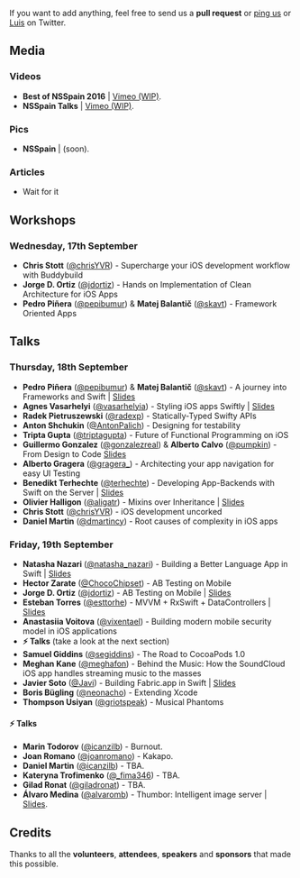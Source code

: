 If you want to add anything, feel free to send us a **pull request** or [ping us](https://twitter.com/nsspain) or [Luis](https://twitter.com/lascorbe) on Twitter.

## Media

### Videos
* **Best of NSSpain 2016** | [Vimeo (WIP)](https://vimeo.com/tag:nsspain16).
* **NSSpain Talks** | [Vimeo (WIP)](https://vimeo.com/tag:nsspain16).

### Pics
* **NSSpain** | (soon).

### Articles
* Wait for it

## Workshops

### Wednesday, 17th September
* **Chris Stott** ([@chrisYVR](http://www.twitter.com/chrisYVR)) - Supercharge your iOS development workflow with Buddybuild
* **Jorge D. Ortiz** ([@jdortiz](http://www.twitter.com/jdortiz)) - Hands on Implementation of Clean Architecture for iOS Apps
* **Pedro Piñera** ([@pepibumur](http://www.twitter.com/pepibumur)) & **Matej Balantič** ([@skavt](http://www.twitter.com/skavt)) - Framework Oriented Apps

## Talks

### Thursday, 18th September
* **Pedro Piñera** ([@pepibumur](http://www.twitter.com/pepibumur)) & **Matej Balantič** ([@skavt](http://www.twitter.com/skavt)) - A journey into Frameworks and Swift | [Slides](https://speakerdeck.com/pepibumur/a-journey-into-frameworks-and-swift)
* **Agnes Vasarhelyi** ([@vasarhelyia](http://www.twitter.com/vasarhelyia)) - Styling iOS apps Swiftly | [Slides](https://speakerdeck.com/vasarhelyia/styling-ios-apps-swiftly)
* **Radek Pietruszewski** ([@radexp](http://www.twitter.com/radexp)) - Statically-Typed Swifty APIs
* **Anton Shchukin** ([@AntonPalich](http://www.twitter.com/AntonPalich)) - Designing for testability
* **Tripta Gupta** ([@triptagupta](http://www.twitter.com/triptagupta)) - Future of Functional Programming on iOS
* **Guillermo Gonzalez** ([@gonzalezreal](http://www.twitter.com/gonzalezreal)) & **Alberto Calvo** ([@pumpkin](http://www.twitter.com/pumpkin)) - From Design to Code [Slides](https://speakerdeck.com/intemperie/from-design-to-code)
* **Alberto Gragera** ([@gragera_](http://www.twitter.com/gragera_)) - Architecting your app navigation for easy UI Testing
* **Benedikt Terhechte** ([@terhechte](http://www.twitter.com/terhechte)) - Developing App-Backends with Swift on the Server | [Slides](https://speakerdeck.com/terhechte/nsspain-2016-developing-app-backends-with-swift-on-the-server)
* **Olivier Halligon** ([@aligatr](http://www.twitter.com/aligatr)) - Mixins over Inheritance | [Slides](https://speakerdeck.com/alisoftware/mixins-over-inheritance)
* **Chris Stott** ([@chrisYVR](http://www.twitter.com/chrisYVR)) - iOS development uncorked
* **Daniel Martin** ([@dmartincy](http://www.twitter.com/dmartincy)) - Root causes of complexity in iOS apps

### Friday, 19th September
* **Natasha Nazari** ([@natasha_nazari](http://www.twitter.com/natasha_nazari)) - Building a Better Language App in Swift | [Slides](https://speakerdeck.com/natashanazari/the-design-of-everyday-language-apps)
* **Hector Zarate** ([@ChocoChipset](http://www.twitter.com/ChocoChipset)) - AB Testing on Mobile
* **Jorge D. Ortiz** ([@jdortiz](http://www.twitter.com/jdortiz)) - AB Testing on Mobile | [Slides](http://www.slideshare.net/jorgedortiz/dependence-day-insurgence)
* **Esteban Torres** ([@esttorhe](http://www.twitter.com/esttorhe)) - MVVM + RxSwift + DataControllers | [Slides](https://speakerdeck.com/esttorhe/mvvm-plus-rxswift-plus-datacontrollers-1#)
* **Anastasiia Voitova** ([@vixentael](http://www.twitter.com/vixentael)) - Building modern mobile security model in iOS applications
* **⚡️ Talks** (take a look at the next section)
* **Samuel Giddins** ([@segiddins](http://www.twitter.com/segiddins)) - The Road to CocoaPods 1.0
* **Meghan Kane** ([@meghafon](http://www.twitter.com/meghafon)) - Behind the Music: How the SoundCloud iOS app handles streaming music to the masses
* **Javier Soto** ([@Javi](http://www.twitter.com/Javi)) - Building Fabric.app in Swift | [Slides](https://speakerdeck.com/javisoto/nsspain-2016-building-fabric-dot-app-in-swift)
* **Boris Bügling** ([@neonacho](http://www.twitter.com/neonacho)) - Extending Xcode
* **Thompson Usiyan** ([@griotspeak](http://www.twitter.com/griotspeak)) - Musical Phantoms

#### ⚡️ Talks
* **Marin Todorov** ([@icanzilb](http://www.twitter.com/icanzilb)) - Burnout.
* **Joan Romano** ([@joanromano](https://twitter.com/joanromano)) - Kakapo.
* **Daniel Martin** ([@icanzilb](http://www.twitter.com/icanzilb)) - TBA.
* **Kateryna Trofimenko** ([@_fima346](https://twitter.com/_fima346)) - TBA.
* **Gilad Ronat** ([@giladronat](https://twitter.com/giladronat)) - TBA.
* **Álvaro Medina** ([@alvaromb](https://twitter.com/alvaromb)) - Thumbor: Intelligent image server | [Slides](https://speakerdeck.com/alvaromb/thumbor).

## Credits
Thanks to all the **volunteers**, **attendees**, **speakers** and **sponsors** that made this possible.
